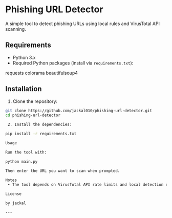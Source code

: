 

# Phishing URL Detector

A simple tool to detect phishing URLs using local rules and VirusTotal API scanning.

## Requirements

- Python 3.x
- Required Python packages (install via `requirements.txt`):

requests
colorama
beautifulsoup4

## Installation

1. Clone the repository:

```bash
git clone https://github.com/jackal010/phishing-url-detector.git
cd phishing-url-detector

 2. Install the dependencies:

pip install -r requirements.txt

Usage

Run the tool with:

python main.py

Then enter the URL you want to scan when prompted.

Notes
 • The tool depends on VirusTotal API rate limits and local detection rules.

License

by jackal

---


